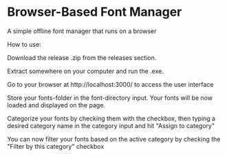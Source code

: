 # Browser-Based Font Manager
 A simple offline font manager that runs on a browser

How to use:  

Download the release .zip from the releases section.  

Extract somewhere on your computer and run the .exe.  

Go to your browser at http://localhost:3000/ to access the user interface  

Store your fonts-folder in the font-directory input. Your fonts will be now loaded and displayed on the page.  

Categorize your fonts by checking them with the checkbox, then typing a desired category name in the category input and hit "Assign to category"  

You can now filter your fonts based on the active category by checking the "Filter by this category" checkbox  

